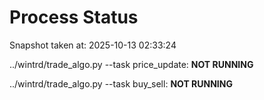 # Process Status

Snapshot taken at: 2025-10-13 02:33:24

../wintrd/trade_algo.py --task price_update: **NOT RUNNING**

../wintrd/trade_algo.py --task buy_sell: **NOT RUNNING**

